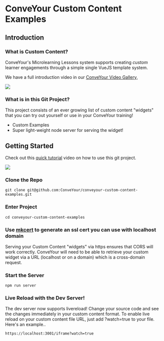 # ConveYour Custom Content Examples

## Introduction

### What is Custom Content? 
ConveYour's Microlearning Lessons system supports creating *custom* learner engagements through a simple single VueJS template system. 

We have a full introduction video in our [ConveYour Video Gallery](https://about.conveyour.com/videos/custom-content),

[![](https://p194.p3.n0.cdn.getcloudapp.com/items/yAu0Ezbk/be271db7-2918-4118-b9ec-055ea91f81b5.jpg?v=d2c333564637e9aceb4606596995f5e3)](https://about.conveyour.com/videos/custom-content)

### What is in this Git Project?

This project consists of an ever growing list of custom content "widgets" that you can try out yourself or use in your ConveYour training! 

- Custom Examples
- Super light-weight node server for serving the widget!

## Getting Started

Check out this [quick tutorial](https://vimeo.com/653847203/02cc502425) video on how to use this git project. 

[![](https://p194.p3.n0.cdn.getcloudapp.com/items/geupNNen/80f4e840-49ae-4ac4-b6fb-e940a89be88c.jpg?v=96b05381cbabe445b67b76a60358cfcd)](https://vimeo.com/653847203/02cc502425)

### Clone the Repo

`git clone git@github.com:ConveYour/conveyour-custom-content-examples.git`

### Enter Project
`cd conveyour-custom-content-examples`

### Use [mkcert](https://github.com/FiloSottile/mkcert) to generate an ssl cert you can use with localhost domain

Serving your Custom Content "widgets" via https ensures that CORS will work correctly. ConveYour will need to be able to retrieve your custom widget via a URL (localhost or on a domain) which is a cross-domain request. 

### Start the Server

`npm run server`

### Live Reload with the Dev Server!

The dev server now supports livereload! Change your source code and see the changes immediately in your custom content format. To enable live reload on your custom content file URL, just add ?watch=true to your file. Here's an example.. 

```
https://localhost:3001/iframe?watch=true
```